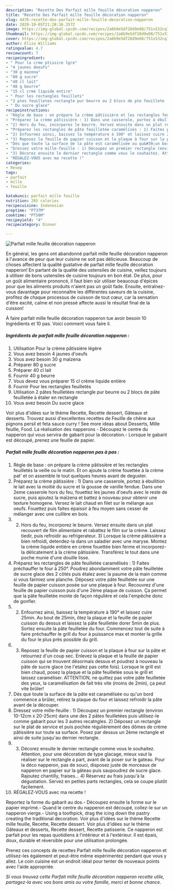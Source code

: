 ```yaml
---
description: "Recette Des Parfait mille feuille décoration napperon"
title: "Recette Des Parfait mille feuille décoration napperon"
slug: 4476-recette-des-parfait-mille-feuille-decoration-napperon
date: 2020-10-05T21:28:16.357Z
image: https://img-global.cpcdn.com/recipes/2a6b9e5df28d9e08/751x532cq70/parfait-mille-feuille-decoration-napperon-photo-principale-de-la-recette.jpg
thumbnail: https://img-global.cpcdn.com/recipes/2a6b9e5df28d9e08/751x532cq70/parfait-mille-feuille-decoration-napperon-photo-principale-de-la-recette.jpg
cover: https://img-global.cpcdn.com/recipes/2a6b9e5df28d9e08/751x532cq70/parfait-mille-feuille-decoration-napperon-photo-principale-de-la-recette.jpg
author: Eliza Williams
ratingvalue: 4.7
reviewcount: 7
recipeingredient:
- " Pour la crme ptissire lgre"
- "4 jaunes doeufs"
- "30 g mazena"
- "80 g sucre"
- "40 cl lait"
- "40 g beurre"
- "15 cl crme liquide entire"
- " Pour les rectangles feuillets"
- "2 ptes feuilletes rectangle pur beurre ou 2 blocs de pte feuillete  taler en rectangle"
- " Du sucre glace"
recipeinstructions:
- "Règle de base : on prépare la crème pâtissière et les rectangles feuilletés la veille ou le matin. Et on ajoute la crème fouettée à la crème pat&#39; et on assemble le tout quelques heures avant de deguster."
- "Préparez la crème pâtissière : 1) Dans une casserole, portez à ébullition le lait avec la moitié du sucre et la gousse de vanille fendue. Dans une 2eme casserole hors du feu, fouettez les jaunes d&#39;oeufs avec le reste de sucre, puis ajoutez la maïzena et battez à nouveau pour obtenir une texture homogene. Versez le lait chaud en filet sur le mélange aux oeufs. Fouettez puis faites épaissir à feu moyen sans cesser de mélanger avec une cuillère en bois."
- "2) Hors du feu, incorporez le beurre. Versez ensuite dans un plat recouvert de film alimentaire et rabattez le film sur la crème. Laissez tiedir, puis refroidir au refrigerateur. 3) Lorsque la crème pâtissière a bien refroidi, detendez-la dans un saladier avec une maryse. Montez la crème liquide entière en crème fouettée bien ferme et incorporez-la délicatement à la crème pâtissière. Transférez le tout dans une poche munie d&#39;une douille lisse."
- "Préparez les rectangles de pâte feuilletée caramélisés : 1) Faites préchauffer le four à 250°. Poudrez abondamment votre pâte feuilletée de sucre glace des 2 côtés puis étalez avec la paume de la main comme si vous fariniez une planche. Déposez votre pâte feuilletée sur une feuille de papier cuisson posée sur une plaque à four. Recouvrez d&#39;une feuille de papier cuisson puis d&#39;une 2ème plaque de cuisson. Ça permet que la pâte feuilletée monte de façon régulière et cela l&#39;empêche donc de gonfler."
- "2) Enfournez ainsi, baissez la température à 190° et laissez cuire 25min. Au bout de 25min, ôtez la plaque et la feuille de papier cuisson du dessus et laissez la pâte feuilletée dorer 5min de plus. Sortez ensuite la pâte feuilletée du four. Commencez tout de suite à faire préchauffer le grill du four à puissance max et monter la grille du four le plus près possible du grill."
- "3) Reposez la feuille de papier cuisson et la plaque à four sur la pâte et retournez d&#39;un coup sec. Enlevez la plaque et la feuille de papier cuisson qui se trouvent désormais dessus et poudrez à nouveau la pâte de sucre glace (ne l&#39;etalez pas cette fois). Lorsque le grill est bien chaud, posez la plaque et la pâte feuilletée sous le grill et laissez caraméliser. ATTENTION, ne quittez pas votre pâte feuilletée des yeux, la caramélisation de fait très vite (moins de 2min), ça peut vite brûler!"
- "Dès que toute la surface de la pâte est caramélisée ou qu&#39;un bord commence a brûler, retirez la plaque du four et laissez refroidir la pâte avant de la découper."
- "Dressez votre mille-feuille : 1) Découpez un premier rectangle (environ 10-12cm x 20-25cm) dans une des 2 pâtes feuilletées puis utilisez-le comme gabarit pour les 3 autres recatngles. 2) Déposez un rectangle sur le plat de service et puis pochée régulièrement des dômes de crème pâtissière sur toute sa surface. Posez par dessus un 2ème rectangle et ainsi de suite jusqu&#39;au dernier rectangle."
- "3) Décorez ensuite le dernier rectangle comme vous le souhaitez. Attention, pour une décoration de type glacage, mieux vaut la réaliser sur le rectangle a part, avant de la poser sur le gateau. Pour la déco napperon, pas de souci, disposez juste de morceaux de napperon en papier sur la gâteau puis saupoudrez de sucre glace. Rajoutez chantilly, fraises... 4) Réservez au frais jusqu&#39;à la dégustation. Servez en petites parts rectangles, cela se coupe plutôt facilement."
- "RÉGALEZ-VOUS avec ma recette !"
categories:
- Resep
tags:
- parfait
- mille
- feuille

katakunci: parfait mille feuille 
nutrition: 265 calories
recipecuisine: Indonesian
preptime: "PT37M"
cooktime: "PT58M"
recipeyield: "4"
recipecategory: Dinner

---
```



![Parfait mille feuille décoration napperon](https://img-global.cpcdn.com/recipes/2a6b9e5df28d9e08/751x532cq70/parfait-mille-feuille-decoration-napperon-photo-principale-de-la-recette.jpg)

En général, les gens ont abandonné parfait mille feuille décoration napperon à l'avance de peur que leur cuisine ne soit pas délicieuse. Beaucoup de choses affectent la qualité gustative de parfait mille feuille décoration napperon! En partant de la qualité des ustensiles de cuisine, veillez toujours à utiliser de bons ustensiles de cuisine toujours en bon état. De plus, pour un goût alimentaire prononcé, il faut bien sûr utiliser beaucoup d'épices pour que les aliments produits n'aient pas un goût fade. Ensuite, entraînez-vous davantage pour reconnaître les différentes saveurs de la cuisine, profitez de chaque processus de cuisson de tout cœur, car la sensation d'être excité, calme et non pressé affecte aussi le résultat final de la cuisson!

<!--inarticleads1-->

À faire parfait mille feuille décoration napperon tue avoir besoin 10 Ingrédients et 10 pas. Voici comment vous faire il.

##### Ingrédients de parfait mille feuille décoration napperon :

1. Utilisation  Pour la crème pâtissière légère
1. Vous avez besoin 4 jaunes d&#39;oeufs
1. Vous avez besoin 30 g maïzena
1. Préparer 80 g sucre
1. Préparer 40 cl lait
1. Fournir 40 g beurre
1. Vous devez vous préparer 15 cl crème liquide entière
1. Fournir  Pour les rectangles feuilletés
1. Utilisation 2 pâtes feuilletées rectangle pur beurre ou 2 blocs de pâte feuilletée à étaler en rectangle
1. Vous avez besoin  Du sucre glace


Voir plus d&#39;idées sur le thème Recette, Recette dessert, Gâteaux et desserts. Trouvez aussi d&#39;excellentes recettes de Feuille de chêne aux pignons persil et feta sauce curry ! See more ideas about Desserts, Mille feuille, Food. La réalisation des napperons - Découpez le centre du napperon qui vous servira de gabarit pour la décoration.- Lorsque le gabarit est découpé, prenez une feuille de papier. 

<!--inarticleads2-->

##### Parfait mille feuille décoration napperon pas à pas :

1. Règle de base : on prépare la crème pâtissière et les rectangles feuilletés la veille ou le matin. Et on ajoute la crème fouettée à la crème pat&#39; et on assemble le tout quelques heures avant de deguster.
1. Préparez la crème pâtissière : 1) Dans une casserole, portez à ébullition le lait avec la moitié du sucre et la gousse de vanille fendue. Dans une 2eme casserole hors du feu, fouettez les jaunes d&#39;oeufs avec le reste de sucre, puis ajoutez la maïzena et battez à nouveau pour obtenir une texture homogene. Versez le lait chaud en filet sur le mélange aux oeufs. Fouettez puis faites épaissir à feu moyen sans cesser de mélanger avec une cuillère en bois.
1. 2) Hors du feu, incorporez le beurre. Versez ensuite dans un plat recouvert de film alimentaire et rabattez le film sur la crème. Laissez tiedir, puis refroidir au refrigerateur. 3) Lorsque la crème pâtissière a bien refroidi, detendez-la dans un saladier avec une maryse. Montez la crème liquide entière en crème fouettée bien ferme et incorporez-la délicatement à la crème pâtissière. Transférez le tout dans une poche munie d&#39;une douille lisse.
1. Préparez les rectangles de pâte feuilletée caramélisés : 1) Faites préchauffer le four à 250°. Poudrez abondamment votre pâte feuilletée de sucre glace des 2 côtés puis étalez avec la paume de la main comme si vous fariniez une planche. Déposez votre pâte feuilletée sur une feuille de papier cuisson posée sur une plaque à four. Recouvrez d&#39;une feuille de papier cuisson puis d&#39;une 2ème plaque de cuisson. Ça permet que la pâte feuilletée monte de façon régulière et cela l&#39;empêche donc de gonfler.
1. 2) Enfournez ainsi, baissez la température à 190° et laissez cuire 25min. Au bout de 25min, ôtez la plaque et la feuille de papier cuisson du dessus et laissez la pâte feuilletée dorer 5min de plus. Sortez ensuite la pâte feuilletée du four. Commencez tout de suite à faire préchauffer le grill du four à puissance max et monter la grille du four le plus près possible du grill.
1. 3) Reposez la feuille de papier cuisson et la plaque à four sur la pâte et retournez d&#39;un coup sec. Enlevez la plaque et la feuille de papier cuisson qui se trouvent désormais dessus et poudrez à nouveau la pâte de sucre glace (ne l&#39;etalez pas cette fois). Lorsque le grill est bien chaud, posez la plaque et la pâte feuilletée sous le grill et laissez caraméliser. ATTENTION, ne quittez pas votre pâte feuilletée des yeux, la caramélisation de fait très vite (moins de 2min), ça peut vite brûler!
1. Dès que toute la surface de la pâte est caramélisée ou qu&#39;un bord commence a brûler, retirez la plaque du four et laissez refroidir la pâte avant de la découper.
1. Dressez votre mille-feuille : 1) Découpez un premier rectangle (environ 10-12cm x 20-25cm) dans une des 2 pâtes feuilletées puis utilisez-le comme gabarit pour les 3 autres recatngles. 2) Déposez un rectangle sur le plat de service et puis pochée régulièrement des dômes de crème pâtissière sur toute sa surface. Posez par dessus un 2ème rectangle et ainsi de suite jusqu&#39;au dernier rectangle.
1. 3) Décorez ensuite le dernier rectangle comme vous le souhaitez. Attention, pour une décoration de type glacage, mieux vaut la réaliser sur le rectangle a part, avant de la poser sur le gateau. Pour la déco napperon, pas de souci, disposez juste de morceaux de napperon en papier sur la gâteau puis saupoudrez de sucre glace. Rajoutez chantilly, fraises... 4) Réservez au frais jusqu&#39;à la dégustation. Servez en petites parts rectangles, cela se coupe plutôt facilement.
1. RÉGALEZ-VOUS avec ma recette !


Reportez la forme du gabarit au dos.- Découpez ensuite la forme sur le papier imprimé.- Quand le centre du napperon est découpé, collez-le sur un napperon vierge.- Using a toothpick, drag the icing down the pastry creating the traditional decoration. Voir plus d&#39;idées sur le thème Recette mille feuille, Recette, Recette dessert. Voir plus d&#39;idées sur le thème Gâteaux et desserts, Recette dessert, Recette patisserie. Ce napperon est parfait pour les repas quotidiens à l&#39;intérieur et à l&#39;extérieur. Il est épais, doux, durable et réversible pour une utilisation prolongée. 

<!--inarticleads1-->

<p>
Prenez ces concepts de recettes Parfait mille feuille décoration napperon et utilisez-les également et peut-être même expérimentez pendant que vous y allez. Le coin cuisine est un endroit idéal pour tenter de nouveaux points avec l'aide appropriée.
</p>

<p>
<i>Si vous trouvez cette Parfait mille feuille décoration napperon recette utile, partagez-la avec vos bons amis ou votre famille, merci et bonne chance.</i>
</p>
